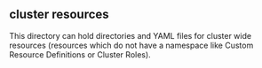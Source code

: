 ## cluster resources

This directory can hold directories and YAML files for cluster wide resources (resources which do not have a namespace like Custom Resource Definitions or Cluster Roles).
